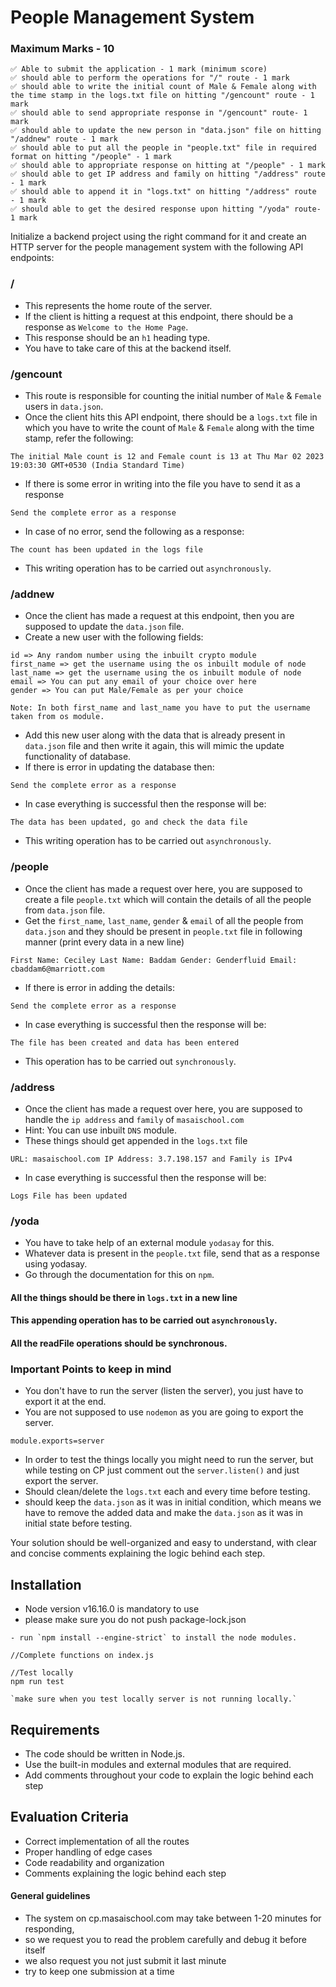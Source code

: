 # People Management System

### Maximum Marks - 10
```
✅ Able to submit the application - 1 mark (minimum score)
✅ should able to perform the operations for "/" route - 1 mark
✅ should able to write the initial count of Male & Female along with the time stamp in the logs.txt file on hitting "/gencount" route - 1 mark
✅ should able to send appropriate response in "/gencount" route- 1 mark
✅ should able to update the new person in "data.json" file on hitting "/addnew" route - 1 mark
✅ should able to put all the people in "people.txt" file in required format on hitting "/people" - 1 mark
✅ should able to appropriate response on hitting at "/people" - 1 mark
✅ should able to get IP address and family on hitting "/address" route - 1 mark
✅ should able to append it in "logs.txt" on hitting "/address" route  - 1 mark
✅ should able to get the desired response upon hitting "/yoda" route- 1 mark
```

Initialize a backend project using the right command for it and create an HTTP server for the people management system with the following API endpoints:

### /
- This represents the home route of the server.
- If the client is hitting a request at this endpoint, there should be a response as `Welcome to the Home Page`.
- This response should be an `h1` heading type.
- You have to take care of this at the backend itself.

### /gencount
- This route is responsible for counting the initial number of `Male` & `Female` users in `data.json`.
- Once the client hits this API endpoint, there should be a `logs.txt` file in which you have to write the count of `Male` & `Female` along with the time stamp, refer the following:

```
The initial Male count is 12 and Female count is 13 at Thu Mar 02 2023 19:03:30 GMT+0530 (India Standard Time)
```
- If there is some error in writing into the file you have to send it as a response
```
Send the complete error as a response
```
- In case of no error, send the following as a response:
```
The count has been updated in the logs file
```
- This writing operation has to be carried out `asynchronously`.

### /addnew
- Once the client has made a request at this endpoint, then you are supposed to update the `data.json` file.
- Create a new user with the following fields:
```
id => Any random number using the inbuilt crypto module
first_name => get the username using the os inbuilt module of node
last_name => get the username using the os inbuilt module of node
email => You can put any email of your choice over here
gender => You can put Male/Female as per your choice

Note: In both first_name and last_name you have to put the username taken from os module.
```
- Add this new user along with the data that is already present in `data.json` file and then write it again, this will mimic the update functionality of database.
- If there is error in updating the database then:
```
Send the complete error as a response
```
- In case everything is successful then the response will be:
```
The data has been updated, go and check the data file
```
- This writing operation has to be carried out `asynchronously`.

### /people
- Once the client has made a request over here, you are supposed to create a file `people.txt` which will contain the details of all the people from `data.json` file.
- Get the `first_name`, `last_name`, `gender` & `email` of all the people from `data.json` and they should be present in `people.txt` file in following manner (print every data in a new line)
```
First Name: Ceciley Last Name: Baddam Gender: Genderfluid Email: cbaddam6@marriott.com
```
- If there is error in adding the details:
```
Send the complete error as a response
```
- In case everything is successful then the response will be:
```
The file has been created and data has been entered
```
- This operation has to be carried out `synchronously`.
### /address
- Once the client has made a request over here, you are supposed to handle the `ip address` and `family` of `masaischool.com`
- Hint: You can use inbuilt `DNS` module.
- These things should get appended in the `logs.txt` file
```
URL: masaischool.com IP Address: 3.7.198.157 and Family is IPv4
```
- In case everything is successful then the response will be:
```
Logs File has been updated
```

### /yoda
- You have to take help of an external module `yodasay` for this.
- Whatever data is present in the `people.txt` file, send that as a response using yodasay.
- Go through the documentation for this on `npm`.

#### All the things should be there in `logs.txt` in a new line
#### This appending operation has to be carried out `asynchronously`.
#### All the readFile operations should be synchronous.

### Important Points to keep in mind

- You don't have to run the server (listen the server), you just have to export it at the end.
- You are not supposed to use `nodemon` as you are going to export the server.
```
module.exports=server
```
- In order to test the things locally you might need to run the server, but while testing on CP just comment out the `server.listen()` and just export the server.
- Should clean/delete the `logs.txt` each and every time before testing.
- should keep the `data.json` as it was in initial condition, which means we have to remove the added data and make the `data.json` as it was in initial state before testing.

Your solution should be well-organized and easy to understand, with clear and concise comments explaining the logic behind each step.


## Installation

- Node version v16.16.0 is mandatory to use
- please make sure you do not push package-lock.json

```
- run `npm install --engine-strict` to install the node modules.

//Complete functions on index.js

//Test locally
npm run test

`make sure when you test locally server is not running locally.`
```

## Requirements

- The code should be written in Node.js.
- Use the built-in modules and external modules that are required. 
- Add comments throughout your code to explain the logic behind each step

## Evaluation Criteria

- Correct implementation of all the routes
- Proper handling of edge cases
- Code readability and organization
- Comments explaining the logic behind each step

#### General guidelines

- The system on cp.masaischool.com may take between 1-20 minutes for responding,
- so we request you to read the problem carefully and debug it before itself
- we also request you not just submit it last minute
- try to keep one submission at a time
